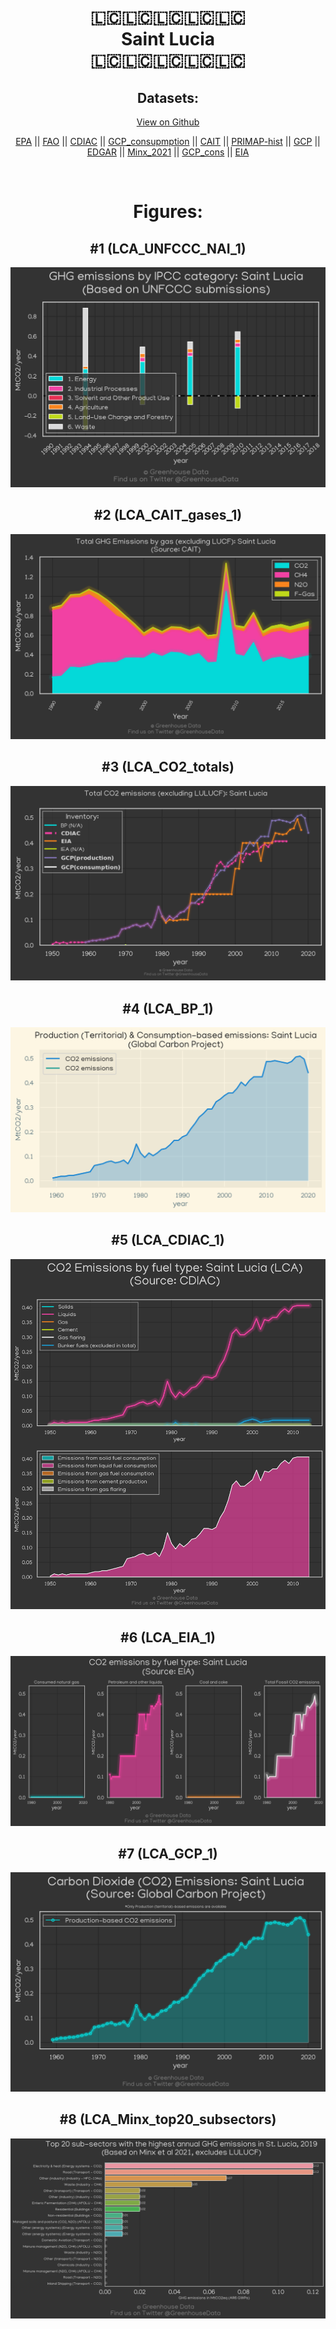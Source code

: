 
<center>
<h1 align="center">
🇱🇨🇱🇨🇱🇨🇱🇨🇱🇨
<br>
Saint Lucia
<br>
🇱🇨🇱🇨🇱🇨🇱🇨🇱🇨
</h1>
<h2>Datasets:</h2>
<p><a href="https://github.com/dquintani/GreenhouseData/tree/master/country_data/LCA_Saint Lucia/data">View on Github</a>
<br></p><p><a href="data/LCA_EPA.csv">EPA</a> || <a href="data/LCA_FAO.csv">FAO</a> || <a href="data/LCA_CDIAC.csv">CDIAC</a> || <a href="data/LCA_GCP_consupmption.csv">GCP_consupmption</a> || <a href="data/LCA_CAIT.csv">CAIT</a> || <a href="data/LCA_PRIMAP-hist.csv">PRIMAP-hist</a> || <a href="data/LCA_GCP.csv">GCP</a> || <a href="data/LCA_EDGAR.csv">EDGAR</a> || <a href="data/LCA_Minx_2021.csv">Minx_2021</a> || <a href="data/LCA_GCP_cons.csv">GCP_cons</a> || <a href="data/LCA_EIA.csv">EIA</a></p><p><br></p>
<h1>Figures:</h1><h2>#1 (LCA_UNFCCC_NAI_1)</h2>
<p><img alt="" src="figures/LCA_UNFCCC_NAI_1.png" /></p><h2>#2 (LCA_CAIT_gases_1)</h2>
<p><img alt="" src="figures/LCA_CAIT_gases_1.png" /></p><h2>#3 (LCA_CO2_totals)</h2>
<p><img alt="" src="figures/LCA_CO2_totals.png" /></p><h2>#4 (LCA_BP_1)</h2>
<p><img alt="" src="figures/LCA_BP_1.png" /></p><h2>#5 (LCA_CDIAC_1)</h2>
<p><img alt="" src="figures/LCA_CDIAC_1.png" /></p><h2>#6 (LCA_EIA_1)</h2>
<p><img alt="" src="figures/LCA_EIA_1.png" /></p><h2>#7 (LCA_GCP_1)</h2>
<p><img alt="" src="figures/LCA_GCP_1.png" /></p><h2>#8 (LCA_Minx_top20_subsectors)</h2>
<p><img alt="" src="figures/LCA_Minx_top20_subsectors.png" /></p>